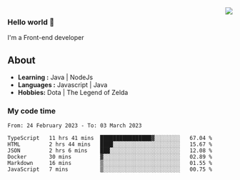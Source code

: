 <img align='right' src="https://github-readme-stats.vercel.app/api?username=jumodada&show_icons=true&theme=vue">

### Hello world 👋

I'm a Front-end developer 
    
## About
-  **Learning :** Java | NodeJs
-  **Languages :** Javascript | Java
-  **Hobbies:** Dota | The Legend of Zelda

### My code time

<!--START_SECTION:waka-->

```text
From: 24 February 2023 - To: 03 March 2023

TypeScript   11 hrs 41 mins  ████████████████▓░░░░░░░░   67.04 %
HTML         2 hrs 44 mins   ████░░░░░░░░░░░░░░░░░░░░░   15.67 %
JSON         2 hrs 6 mins    ███░░░░░░░░░░░░░░░░░░░░░░   12.08 %
Docker       30 mins         ▓░░░░░░░░░░░░░░░░░░░░░░░░   02.89 %
Markdown     16 mins         ▒░░░░░░░░░░░░░░░░░░░░░░░░   01.55 %
JavaScript   7 mins          ▒░░░░░░░░░░░░░░░░░░░░░░░░   00.75 %
```

<!--END_SECTION:waka-->
